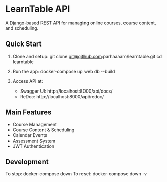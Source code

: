 # LearnTable API

A Django-based REST API for managing online courses, course content, and scheduling.

## Quick Start

1. Clone and setup:
   git clone git@github.com:parhaaaam/learntable.git
   cd learntable

2. Run the app:
   docker-compose up web db --build

3. Access API at:
   - Swagger UI: http://localhost:8000/api/docs/
   - ReDoc: http://localhost:8000/api/redoc/

## Main Features

- Course Management
- Course Content & Scheduling
- Calendar Events
- Assessment System
- JWT Authentication

## Development

To stop: docker-compose down
To reset: docker-compose down -v
